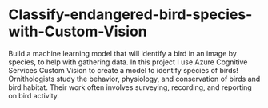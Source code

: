 # Classify-endangered-bird-species-with-Custom-Vision
Build a machine learning model that will identify a bird in an image by species, to help with gathering data. In this project I use Azure Cognitive Services Custom Vision to create a model to identify species of birds!
Ornithologists study the behavior, physiology, and conservation of birds and bird habitat. Their work often involves surveying, recording, and reporting on bird activity.  


